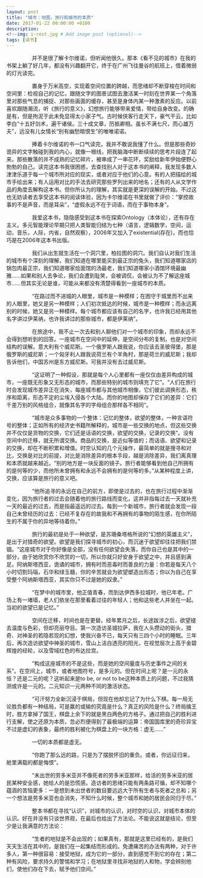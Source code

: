 ```yaml
---
layout: post
title: "城市：地图，旅行和城市的本质"
date: 2017-01-22 00:00:00 +0100
description: 
<!--img: i-rest.jpg # Add image post (optional)-->
tags: [读书]
---
```

&emsp;
&emsp;
&emsp;&emsp;
并不是很了解卡尔维诺，但听闻他很久。那本《看不见的城市》在我的书架上躺了好几年，都没有兴趣翻开它，终于在广州飞往曼谷的航班上，借着微弱的灯光读完。

&emsp;
&emsp;
&emsp;&emsp;
置身于万米高空，实现着空间位置的跨越，而思绪却不断穿梭在时间和空间里：检视自己的记忆，跟随文字的图景试图去激活某一时刻在世界某一个角落里对那些气息的捕捉、对那些画面的缓存，甚至是身体内某一种激素的反应。以前喜欢跟随潮流，听《旅行的意义》，幻想旅行能够带来爱情，带给自身改变。的确是有，但是拘泥于此未免显得太小家子气。古时候侠客行走天下，豪气干云，比如李白“十五好剑术，遍干诸侯。三十成文章，历抵卿相。虽长不满七尺，而心雄万夫”，远没有儿女情长“别有幽愁暗恨生”的唯唯诺诺。

&emsp;
&emsp;
&emsp;&emsp;
捧着卡尔维诺的书一口气读完，我并不敢说我懂了什么。但是那些奇妙诡异的文字触碰到我的内心，就像一根线，把我脑海中断断续续的思考片段连了起来。那些散落的并不成熟的记忆碎片，被串成了一串花环，奖励给新年伊始便野心勃勃的自己。读完这本书我很困惑，去查找别人对于这本书的阐释，我发现多数人津津乐道于每一个城市所对应的现实，或者对应于他们的心意。有的人把描绘的城市手绘出来；有人运用对比的手法去研究那些罗列出来的地名；还有的人从文学作品的角度去解构这本书。但你所认为的理解，其实就是更深的误解的开始。不过这也无妨读者去享受这本书的阅读体验，因为卡尔维诺在书里就做了评价：“掌控故事的不是声音，而是耳朵”，“虚假永远不在于词语，而在于事物本身”。

&emsp;
&emsp;
&emsp;&emsp;
我爱这本书，隐隐感受到这本书在探索Ontology（本体论），还有存在主义。多元智能理论早期只把人类智能归结为七种（语言，逻辑数学，空间，运动，音乐，人际，内省，自然观察），2006年又加入了existential(存在)，而也恰巧是在2006年这本书出版。

&emsp;
&emsp;
&emsp;&emsp;
我们从出生就生活在一个洞穴里，柏拉图的洞穴。我们自认对我们生活的城市有个深刻的理解，我们知道在哪里能买到最正宗的兔头，我们知道哪家店的锅包肉最正宗，我们知道哪家烩面馆的汤最老，我们知道哪家小酒馆环境最幽雅……如果和别人去争论，我们会遭到耻笑，会被调侃，会被认为不了解这座城市……但其实无论是谁，可能从来都没有清楚得看到一座城市的本质。

&emsp;
&emsp;
&emsp;&emsp;
“在路过而不进城的人眼里，城市是一种模样；在困守于城里而不出来的人眼里，她又是另一种模样；人们初次抵达的时候，城市是一种模样；而永远离别的时候，她又是另一种模样。每个城市都应该有自己的名字，也许我已经用其他名字讲过伊莱纳，也许我讲过的那些城市，都是伊莱纳”。

&emsp;
&emsp;
&emsp;&emsp;
在旅途中，我不止一次去和别人聊他们对一个城市的印象，而却永远不会得到想听到的回答。一座城市在空间中的延伸，是空间分布的复制，也是对空间结构的误解。意大利有个威尼斯。一个俄罗斯人跟我说，你应该去圣彼得堡，那是俄罗斯的威尼斯；一个匈牙利人跟我说荷兰有个羊角村，那是荷兰的威尼斯；我却告诉他们，中国苏州是东方威尼斯。可我并没有去过威尼斯。

&emsp;
&emsp;
&emsp;&emsp;
“这证明了一种假设，那就是每个人心里都有一座仅仅由差异构成的城市，一座既无形象又无形态的城市，而那些特别的城市则填充了它”。“人们在旅行时会发现城市差异正在消失，每座城市都与其他城市相像，它们彼此调换形态，秩序和距离，形态不定的尘埃入侵各个大陆。而你的地图却保存了它们的差异：它们千差万别的风格组合，就像其名字的字母组合那样各不相同”。

&emsp;
&emsp;
&emsp;&emsp;
“城市是众多事物的一个整体：记忆的整体，欲望的整体，一种言语符号的整体；正如所有的经济史书籍所解释的，城市是一些交换的地点，但这些交换并不仅仅是货物的交换，它们还是话语的交换，欲望的交换，记录的交换”。没有空间中的迁移，就无所谓交换。商品的交换，是近似等值的；而话语、欲望和记录的交换，却在不断积累和增值。时空认知的几个元操作，最简单的就是搜寻和对比，交换是对比的前提，对比是消除差异的根本手段，越是消除差异，我们离真理和本质就越来越近。“别的地方是一块反面的镜子。旅行者能够看到他自己所拥有的是何等的少，而他所未曾拥有和永远不会拥有的是何等的多。”从某种程度上讲，交换，应该算是旅行的意义吧。

&emsp;
&emsp;
&emsp;&emsp;
“他所追寻的永远在自己的前方，即使是过去的，也在旅行过程中渐渐变化，因为旅行者的过去会随着他的旅行路线而变化，这并非指每过去一天就补充一天的最近的过去，而是指最遥远的过去。每到一个新城市，旅行者就会发现一段自己未曾经历的过去：已经不复存在的故我和不再拥有的事物的陌生感，在你所陌生的不属于你的异地等待着你。”

&emsp;
&emsp;
&emsp;&emsp;
旅行的最初是处于一种欲望，是苏珊桑塔格所说的“幻想的英雄主义”，是出于对猎奇的欲望。欲望是我们探寻城市的初心，而沉迷于欲望却往往把我们禁锢。“这座城市对于你好像是全部，没有任何欲望会失落，而你自己也是其中的一部分，由于她欣赏你不欣赏的一切，所以你就只好安身于欲望之中，并且感到满足。阿纳斯塔西亚，诡谲的城市，拥有时而恶毒时而善良的力量：你若是每天八个小时切割玛瑙，石华和绿玉髓，你的辛苦就会为欲望塑造出形态；你以为自己在享受整个阿纳斯塔西亚，其实你只不过是她的奴隶。”

&emsp;
&emsp;
&emsp;&emsp;
“在梦中的城市里，他正值青春，而到达伊西多拉城时，他已年老。广场上有一堵墙，老人们依坐在那里看着过往的年轻人；他和这些老人并坐在一起。当初的欲望已是记忆。”

&emsp;
&emsp;
&emsp;&emsp;
空间在迁移，时间也是在更替。经年累月之后，长途跋涉之后，欲望褪去温度与色彩，但却亮丽夺目。第一次造访圣城拉萨，我在人头攒动的街头，猎奇、对神圣的若隐若现的幻想，使我兴奋不已，每天只有三四个小时的睡眠。三年后，再次造访欲望中神圣的城市，雪山上洁白透亮的阳光，在视觉层次上高于金碧辉煌的经轮，以及雪域红色的布达拉宫。

&emsp;
&emsp;
&emsp;&emsp;
“构成这座城市的不是这些，而是她的空间量度与历史事件之间的关系”。在空间上，城市，或者地图符号，是多元的。但在时间上呢？是一元的永恒？还是二元的呢？这听起来是to be, or not to be这种本质上的问题，不过我猜测或许是一元的。二元知识一元两种不同的激活状态。

&emsp;
&emsp;
&emsp;&emsp;
“可汗努力全新沉浸于棋局，但现在他却忘记了为什么下棋。每一局无论胜负都有一种结局，可是赢的或输的究竟是什么？真正的风险是什么？终局擒王时，胜方拿掉了国王，棋盘上余下的就是黑白两色的方格子。通过把自己的胜利进行支解，使之还原为本质，忽必烈便得到了最极端的运算：帝国国库里的奇珍异宝不过是虚幻的表象，最终的胜利被化为棋盘上的一块方格：虚无……”

&emsp;
&emsp;
&emsp;&emsp;
一切的本质都是虚无。

&emsp;
&emsp;
&emsp;&emsp;
“你跑了那么远的路，只是为了摆脱怀旧的重负。或者，你远征归来，舱里满载的都是悔恨”。

&emsp;
&emsp;
&emsp;&emsp;
“未出世的劳多米亚并不像死者的劳多米亚那样，给活的劳多米亚的居民某种安全感，她给人的是恐慌感。造访者的思绪只能有两条路可循，却不知哪个蕴涵的苦恼更多：一是想到未出世者的数目要远远大于所有生者与死者之总和；另一个想法是劳多米亚也会消失，不知什么时候，整个城市和她的居民会同归于尽。”

&emsp;
&emsp;
&emsp;&emsp;
整本书都在寻找“认识”，对城市的认识，对时空的认识，对城市本体的认识。好在并没有只谈世界观，在最后也给出了方法论。不能说这就是结论，但至少是让我满意的方法论：

&emsp;
&emsp;
&emsp;&emsp;
“生者的地狱是不会出现的；如果真有，那就是这里已经有的，是我们天天生活在其中的，是我们在一起集结而形成的。免遭痛苦的办法有两种，对于许多人，第一种很容易：接受地狱，成为它的一部分，直到感觉不到它的存在；第二种有风险，要求持久的警惕和学习；在地狱里寻找非地狱的人和物，学会辨别他们，使他们存在下去，赋予他们空间。”